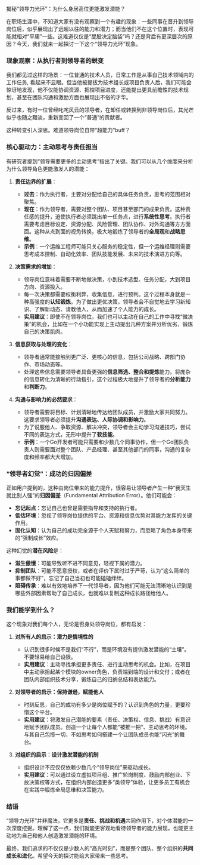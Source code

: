 揭秘“领导力光环”：为什么身居高位更能激发潜能？

在职场生涯中，不知道大家有没有观察到一个有趣的现象：一些同事在晋升到领导岗位后，似乎展现出了远超以往的能力和潜力；而当他们不在这个位置时，表现可能就相对“平庸”一些。这难道仅仅是“屁股决定脑袋”吗？还是背后有更深层次的原因？今天，我们就来一起探讨一下这个“领导力光环”现象。

### 现象观察：从执行者到领导者的蜕变

我们都见过这样的场景：一位普通的技术人员，日常工作是从事自己技术领域内的工作任务, 看起来不显眼。但当他被提拔为技术组长或项目负责人后，我们可能会惊讶地发现，他不仅能协调资源、把控项目进度，还能提出更具前瞻性的技术规划，甚至在团队沟通和激励方面也展现出不俗的才华。

反过来，有时一位曾经叱咤风云的领导者，在卸任或转换到非领导岗位后，其光芒似乎也随之黯淡，重新变回了一个“普通”的贡献者。

这种转变引人深思。难道领导岗位自带“超能力”buff？

### 核心驱动力：主动思考与责任担当

有研究者提到“领导需要更多的主动思考”指出了关键。我们可以从几个维度来分析为什么领导角色更能激发人的潜能：

1.  **责任边界的扩展**：
    * **过去**：作为执行者，主要对分配给自己的具体任务负责，思考的范围相对聚焦。
    * **现在**：作为领导者，需要对整个团队、项目甚至部门的成果负责。这种责任感的提升，迫使执行者必须跳出单一任务点，进行**系统性思考**。执行者需要考虑目标设定、资源分配、风险管理、团队协作、对外沟通等方方面面。这种从点到面的视角转换，极大地锻炼了领导者的**全局观**和**战略思维**。
    * **示例**：一个运维工程师可能只关心服务的稳定性，但一个运维经理则需要思考成本控制、自动化效率、团队技能发展、未来的技术演进方向等。

2.  **决策需求的增加**：
    * 领导岗位意味着需要不断地做决策，小到技术选型、任务分配，大到项目方向、资源投入。
    * 每一次决策都需要权衡利弊，收集信息，进行预判。这个过程本身就是一种高强度的**认知锻炼**。为了做出更优决策，领导者会不自觉地去学习新知识、了解新动态、请教他人，从而加速了个人能力的成长。
    * **实用建议**：即使不在领导岗位，我们也可以主动在自己的工作中寻找“微决策”的机会，比如在一个小功能实现上主动提出几种方案并分析优劣，锻炼自己的决策肌肉。

3.  **信息获取与处理的变化**：
    * 领导者通常能接触到更广泛、更核心的信息，包括公司战略、跨部门协作、市场动态等。
    * 处理这些信息需要领导者具备更强的**信息筛选、整合和提炼**能力。将庞杂的信息转化为清晰的行动指引，这个过程极大地提升了领导者的**分析能力**和**判断力**。

4.  **沟通与影响力的必然要求**：
    * 领导者需要将目标、计划清晰地传达给团队成员，并激励大家共同努力。这要求领导者必须提升**沟通表达、人际协调和影响力**。
    * 为了说服他人、争取资源、解决冲突，领导者会主动学习沟通技巧，尝试不同的表达方式，无形中提升了**软技能**。
    * **示例**：一个Go开发者可能只需要和少数几个同事协作，但一个Go团队负责人则需要面对整个团队、产品经理、甚至其他部门的同事，沟通的复杂度和频率都大大增加。

### “领导者幻觉”：成功的归因偏差

正如用户提到的，这种由岗位带来的能力提升，很容易让领导者产生一种“我天生就比别人强”的**归因偏差**（Fundamental Attribution Error）。他们可能会：

* **忘记起点**：忘记自己也曾是需要指导和支持的执行者。
* **低估环境**：忽视了领导岗位提供的平台、资源和信息优势对其能力发挥的关键作用。
* **固化认知**：认为自己的成功完全源于个人天赋和努力，而忽略了角色本身带来的“强制成长”效应。

这种幻觉的**潜在风险**是：

* **滋生傲慢**：可能导致听不进不同意见，轻视下属的潜力。
* **抑制团队**：可能不愿意授权，或者在评价下属时过于严苛，认为“这么简单的事都做不好”，忘记了自己当初也可能磕磕绊绊。
* **阻碍传承**：难以有效地培养下一代领导者，因为他们可能无法清晰地认识到是哪些外部因素帮助了自己成长，也就难以复制这种成长路径给他人。

### 我们能学到什么？

这个现象对我们每个人，无论是否身处领导岗位，都有启发：

1.  **对所有人的启示：潜力是情境性的**
    * 认识到很多时候不是我们“不行”，而是环境没有提供激发潜能的“土壤”。不要轻易给自己设限。
    * **实用建议**：主动寻找承担更多责任、进行主动思考的机会。比如，在项目中主动承担起某个模块的owner角色，负责端到端的设计和交付；或者在团队内部组织技术分享，锻炼自己的归纳总结和表达能力。

2.  **对领导者的启示：保持谦逊，赋能他人**
    * 时刻反思，自己的成功有多少是岗位赋予的？认识到角色的力量，更要珍惜这个平台。
    * **实用建议**：将激发自己潜能的要素（责任、决策权、信息、挑战）有意识地赋予团队成员。创造一个让每个人都能“被推一把”、主动思考的环境。与其自己包揽一切，不如思考如何搭建一个让团队成员也能“闪光”的舞台。

3.  **对组织的启示：设计激发潜能的机制**
    * 组织设计不应仅仅依赖少数几个“领导岗位”来驱动成长。
    * **实用建议**：可以通过设立虚拟项目组、推广轮岗制度、鼓励内部创业、下放决策权等方式，在组织内部创造更多“类领导”体验，让更多员工有机会在实践中锻炼全局思维和决策能力。

### 结语

“领导力光环”并非魔法，它更多是**责任、挑战和机遇**共同作用下，对个体潜能的一次深度挖掘。理解了这一点，我们就能更客观地看待领导者的能力展现，也能更主动地为自己和他人创造激发潜能的环境。

最终，我们追求的不仅仅是少数人的“高光时刻”，而是整个团队、整个组织的**共同成长和进化**。希望今天的探讨能给大家带来一些思考。